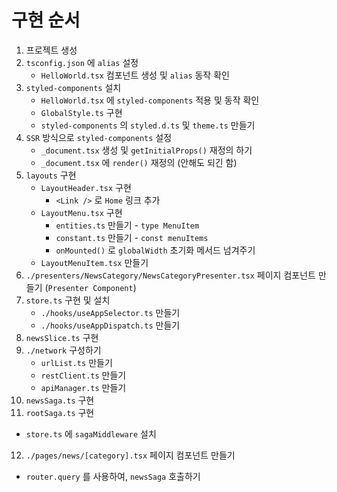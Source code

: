 # 구현 순서

1. 프로젝트 생성
2. `tsconfig.json` 에 `alias` 설정
   * `HelloWorld.tsx` 컴포넌트 생성 및 `alias` 동작 확인
3. `styled-components` 설치
   * `HelloWorld.tsx` 에 `styled-components` 적용 및 동작 확인
   * `GlobalStyle.ts` 구현
   * `styled-components` 의 `styled.d.ts` 및 `theme.ts` 만들기
4. `SSR` 방식으로 `styled-components` 설정
   * `_document.tsx` 생성 및 `getInitialProps()` 재정의 하기
   * `_document.tsx` 에 `render()` 재정의 (안해도 되긴 함)
5. `layouts` 구현
   * `LayoutHeader.tsx` 구현
     * `<Link />` 로 `Home` 링크 추가
   * `LayoutMenu.tsx` 구현
     * `entities.ts` 만들기 - `type MenuItem`
     * `constant.ts` 만들기 - `const menuItems`
     * `onMounted()` 로 `globalWidth` 초기화 메서드 넘겨주기
   * `LayoutMenuItem.tsx` 만들기
6. `./presenters/NewsCategory/NewsCategoryPresenter.tsx` 페이지 컴포넌트 만들기 (`Presenter Component`)
7. `store.ts` 구현 및 설치
   * `./hooks/useAppSelector.ts` 만들기
   * `./hooks/useAppDispatch.ts` 만들기
8. `newsSlice.ts` 구현
9. `./network` 구성하기
   * `urlList.ts` 만들기
   * `restClient.ts` 만들기
   * `apiManager.ts` 만들기
10. `newsSaga.ts` 구현
11. `rootSaga.ts` 구현
   * `store.ts` 에 `sagaMiddleware` 설치
12.  `./pages/news/[category].tsx` 페이지 컴포넌트 만들기
   * `router.query` 를 사용하여, `newsSaga` 호출하기